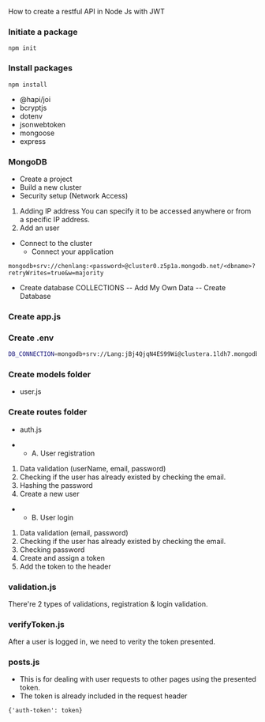How to create a restful API in Node Js with JWT

### Initiate a package
```shell
npm init 
```
### Install packages 
```shell
npm install 
```
- @hapi/joi
- bcryptjs
- dotenv
- jsonwebtoken
- mongoose 
- express 

### MongoDB 
- Create a project 
- Build a new cluster 
- Security setup (Network Access)
1. Adding IP address 
You can specify it to be accessed anywhere or from a specific IP address. 
2. Add an user 
- Connect to the cluster
    * Connect your application 

```script
mongodb+srv://chenlang:<password>@cluster0.z5p1a.mongodb.net/<dbname>?retryWrites=true&w=majority
```
- Create database 
COLLECTIONS -- Add My Own Data -- Create Database 


### Create app.js 

### Create .env 
```bash
DB_CONNECTION=mongodb+srv://Lang:jBj4QjqN4ES99Wi@clustera.1ldh7.mongodb.net/users?retryWrites=true&w=majority
```

### Create models folder
- user.js 

### Create routes folder 
- auth.js 

- * A. User registration 
1. Data validation (userName, email, password)
2. Checking if the user has already existed by checking the email.
3. Hashing the password
4. Create a new user 

- * B. User login 
1. Data validation (email, password)
2. Checking if the user has already existed by checking the email.
3. Checking password 
4. Create and assign a token 
5. Add the token to the header 

### validation.js 
There're 2 types of validations, registration & login validation. 

### verifyToken.js
After a user is logged in, we need to verity the token presented.

### posts.js
- This is for dealing with user requests to other pages using the presented token.
- The token is already included in the request header 
```script
{'auth-token': token}
```









